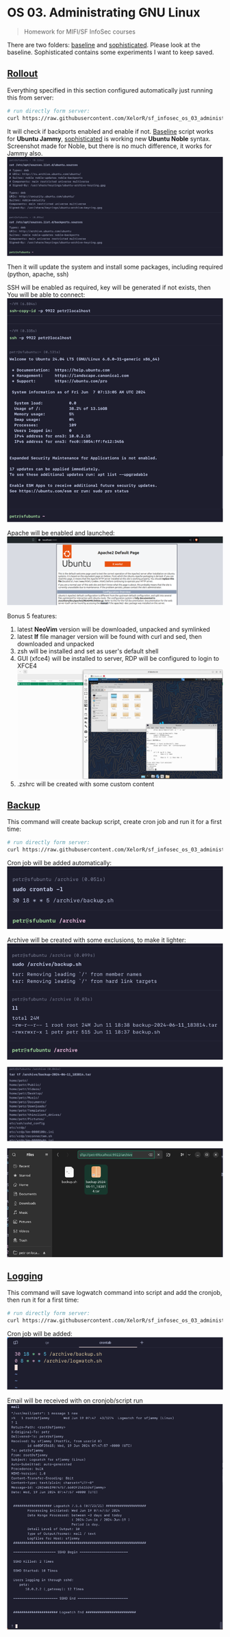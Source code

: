 # OS 03. Administrating GNU Linux

> Homework for MIFI/SF InfoSec courses

There are two folders: [baseline](./baseline/) and [sophisticated](./sophisticated/). Please look at the baseline. Sophisticated contains some experiments I want to keep saved.

## [Rollout](./baseline/rollout.sh)

Everything specified in this section configured automatically just running this from server:
```bash
# run directly form server:
curl https://raw.githubusercontent.com/XelorR/sf_infosec_os_03_administrating-linux/main/baseline/rollout.sh | bash -
```

It will check if backports enabled and enable if not. [Baseline](./baseline/rollout.sh) script works for **Ubuntu Jammy**, [sophisticated](./sophisticated/rollout.sh) is working new **Ubuntu Noble** syntax. Screenshot made for Noble, but there is no much difference, it works for Jammy also.
![sources add](./assets/sources-list.png)

Then it will update the system and install some packages, including required (python, apache, ssh)

SSH will be enabled as required, key will be generated if not exists, then You will be able to connect:
![ssh - login successful](./assets/ssh-login-successful.png)

Apache will be enabled and launched:
![apache is running](./assets/apache-is-running.png)

Bonus 5 features:

1. latest **NeoVim** version will be downloaded, unpacked and symlinked
2. latest **lf** file manager version will be found with curl and sed, then downloaded and unpacked
3. zsh will be installed and set as user's default shell
4. GUI (xfce4) will be installed to server, RDP will be configured to login to XFCE4
![xrdp works and connectable](./assets/xrdp-to-vm-works.png)
5. .zshrc will be created with some custom content


## [Backup](./baseline/backup.sh)

This command will create backup script, create cron job and run it for a first time:
```bash
# run directly form server:
curl https://raw.githubusercontent.com/XelorR/sf_infosec_os_03_administrating-linux/main/baseline/backup.sh | bash -
```

Cron job will be added automatically:
![cron job created](./assets/crontab-created.png)

Archive will be created with some exclusions, to make it lighter:
![archive created](./assets/archive-created.png)

![archive contents](./assets/archive-contents.png)

![backup in it's folder](./assets/backup-in-a-wild.png)

## [Logging](./baseline/logging.sh)

This command will save logwatch command into script and add the cronjob, then run it for a first time:
```bash
# run directly form server:
curl https://raw.githubusercontent.com/XelorR/sf_infosec_os_03_administrating-linux/main/baseline/logging.sh | bash -
```

Cron job will be added:
![crontab added](./assets/crontab-contents.png)

Email will be received with on cronjob/script run
![mail](./assets/mail-form-logwatch)
